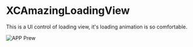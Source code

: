 # XCAmazingLoadingView
This is a UI control of loading view, it's loading animation is so comfortable.


![APP Prew](http://7d9o7b.com1.z0.glb.clouddn.com/XCAmazingView.gif)
